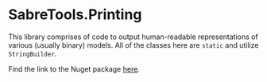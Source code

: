 # SabreTools.Printing

This library comprises of code to output human-readable representations of various (usually binary) models. All of the classes here are `static` and utilize `StringBuilder`.

Find the link to the Nuget package [here](https://www.nuget.org/packages/SabreTools.Printing).
